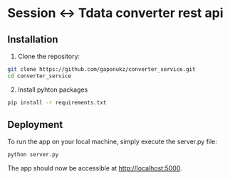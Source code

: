 # Session <-> Tdata converter rest api

## Installation

1. Clone the repository:

```sh
git clone https://github.com/gaponukz/converter_service.git
cd converter_service
```

2. Install pyhton packages
```sh
pip install -r requirements.txt
```

## Deployment
To run the app on your local machine, simply execute the server.py file:
```sh
python server.py
```

The app should now be accessible at [http://localhost:5000](http://localhost:5000).
